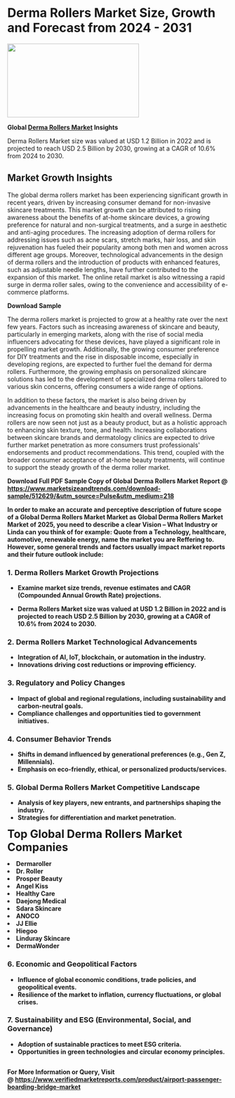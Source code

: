 <H1>Derma Rollers Market Size, Growth and Forecast from 2024 - 2031</H1><img class="aligncenter size-medium wp-image-584254" src="https://thirdeyenews.in/wp-content/uploads/2024/09/Global-Market-Research-300x168.jpeg" alt="" width="300" height="168" /><p><strong>Global&nbsp;<a href="https://www.marketsizeandtrends.com/download-sample/512629/&amp;utm_source=Pulse&amp;utm_medium=218">Derma Rollers Market</a> Insights</strong></p><p>Derma Rollers Market size was valued at USD 1.2 Billion in 2022 and is projected to reach USD 2.5 Billion by 2030, growing at a CAGR of 10.6% from 2024 to 2030.</p><p><h2>Market Growth Insights</h2> <p>The global derma rollers market has been experiencing significant growth in recent years, driven by increasing consumer demand for non-invasive skincare treatments. This market growth can be attributed to rising awareness about the benefits of at-home skincare devices, a growing preference for natural and non-surgical treatments, and a surge in aesthetic and anti-aging procedures. The increasing adoption of derma rollers for addressing issues such as acne scars, stretch marks, hair loss, and skin rejuvenation has fueled their popularity among both men and women across different age groups. Moreover, technological advancements in the design of derma rollers and the introduction of products with enhanced features, such as adjustable needle lengths, have further contributed to the expansion of this market. The online retail market is also witnessing a rapid surge in derma roller sales, owing to the convenience and accessibility of e-commerce platforms.</p> <p><strong>Download Sample</strong></p> <p>The derma rollers market is projected to grow at a healthy rate over the next few years. Factors such as increasing awareness of skincare and beauty, particularly in emerging markets, along with the rise of social media influencers advocating for these devices, have played a significant role in propelling market growth. Additionally, the growing consumer preference for DIY treatments and the rise in disposable income, especially in developing regions, are expected to further fuel the demand for derma rollers. Furthermore, the growing emphasis on personalized skincare solutions has led to the development of specialized derma rollers tailored to various skin concerns, offering consumers a wide range of options.</p> <p>In addition to these factors, the market is also being driven by advancements in the healthcare and beauty industry, including the increasing focus on promoting skin health and overall wellness. Derma rollers are now seen not just as a beauty product, but as a holistic approach to enhancing skin texture, tone, and health. Increasing collaborations between skincare brands and dermatology clinics are expected to drive further market penetration as more consumers trust professionals' endorsements and product recommendations. This trend, coupled with the broader consumer acceptance of at-home beauty treatments, will continue to support the steady growth of the derma roller market.</p> <p><strong></p><p><span class=""><strong>Download Full PDF Sample Copy of Global Derma Rollers Market Report</strong> @ <a href="https://www.marketsizeandtrends.com/download-sample/512629/&amp;utm_source=Pulse&amp;utm_medium=218" target="_blank">https://www.marketsizeandtrends.com/download-sample/512629/&amp;utm_source=Pulse&amp;utm_medium=218</a></span></p><p>In order to make an accurate and perceptive description of future scope of a Global&nbsp;Derma Rollers Market Market as Global&nbsp;Derma Rollers Market Market of 2025, you need to describe a clear Vision &ndash; What Industry or Linda can you think of for example: Quote from a Technology, healthcare, automotive, renewable energy, name the market you are Reffering to. However, some general trends and factors usually impact market reports and their future outlook include:</p><h3>1.&nbsp;<strong>Derma Rollers Market Growth Projections</strong></h3><ul><li>Examine market size trends, revenue estimates and CAGR (Compounded Annual Growth Rate) projections.</li><li><p>Derma Rollers Market size was valued at USD 1.2 Billion in 2022 and is projected to reach USD 2.5 Billion by 2030, growing at a CAGR of 10.6% from 2024 to 2030.</p></li></ul><h3>2.&nbsp;<strong>Derma Rollers Market Technological Advancements</strong></h3><ul><li>Integration of AI, IoT, blockchain, or automation in the industry.</li><li>Innovations driving cost reductions or improving efficiency.</li></ul><h3>3.&nbsp;<strong>Regulatory and Policy Changes</strong></h3><ul><li>Impact of global and regional regulations, including sustainability and carbon-neutral goals.</li><li>Compliance challenges and opportunities tied to government initiatives.</li></ul><h3>4.&nbsp;<strong>Consumer Behavior Trends</strong></h3><ul><li>Shifts in demand influenced by generational preferences (e.g., Gen Z, Millennials).</li><li>Emphasis on eco-friendly, ethical, or personalized products/services.</li></ul><h3>5.&nbsp;<strong>Global Derma Rollers Market Competitive Landscape</strong></h3><ul><li>Analysis of key players, new entrants, and partnerships shaping the industry.</li><li>Strategies for differentiation and market penetration.</li></ul><p data-pm-slice="1 1 []"><span style="color: inherit; font-family: inherit; font-size: 25px;">Top Global Derma Rollers Market Companies</span></p><div class="" data-test-id=""><p><li>Dermaroller</li><li> Dr. Roller</li><li> Prosper Beauty</li><li> Angel Kiss</li><li> Healthy Care</li><li> Daejong Medical</li><li> Sdara Skincare</li><li> ANOCO</li><li> JJ Ellie</li><li> Hiegoo</li><li> Linduray Skincare</li><li> DermaWonder</li></p></div><h3>6.&nbsp;<strong>Economic and Geopolitical Factors</strong></h3><ul><li>Influence of global economic conditions, trade policies, and geopolitical events.</li><li>Resilience of the market to inflation, currency fluctuations, or global crises.</li></ul><h3>7.&nbsp;<strong>Sustainability and ESG (Environmental, Social, and Governance)</strong></h3><ul><li>Adoption of sustainable practices to meet ESG criteria.</li><li>Opportunities in green technologies and circular economy principles.</li></ul><h2><strong style="font-size: 14px;">For More Information or Query, Visit @&nbsp;</strong><a style="background-color: #ffffff; font-size: 14px;" href="https://www.marketsizeandtrends.com/report/derma-rollers-market/" target="_blank">https://www.verifiedmarketreports.com/product/airport-passenger-boarding-bridge-market</a></h2>
